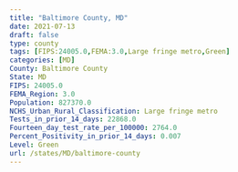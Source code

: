 ```yaml
---
title: "Baltimore County, MD"
date: 2021-07-13
draft: false
type: county
tags: [FIPS:24005.0,FEMA:3.0,Large fringe metro,Green]
categories: [MD]
County: Baltimore County
State: MD
FIPS: 24005.0
FEMA_Region: 3.0
Population: 827370.0
NCHS_Urban_Rural_Classification: Large fringe metro
Tests_in_prior_14_days: 22868.0
Fourteen_day_test_rate_per_100000: 2764.0
Percent_Positivity_in_prior_14_days: 0.007
Level: Green
url: /states/MD/baltimore-county
---
```



